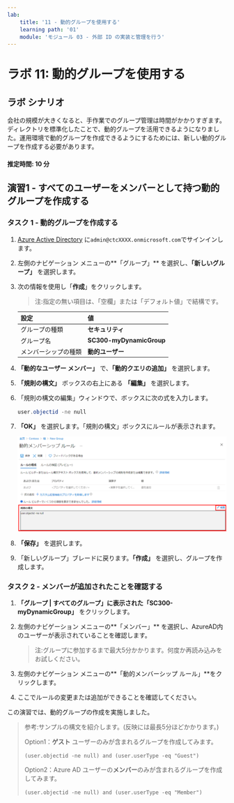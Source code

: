 ```yaml
---
lab:
    title: '11 - 動的グループを使用する'
    learning path: '01'
    module: 'モジュール 03 - 外部 ID の実装と管理を行う'
---
```


# ラボ 11: 動的グループを使用する

## ラボ シナリオ

会社の規模が大きくなると、手作業でのグループ管理は時間がかかりすぎます。ディレクトリを標準化したことで、動的グループを活用できるようになりました。運用環境で動的グループを作成できるようにするためには、新しい動的グループを作成する必要があります。

#### 推定時間: 10 分

## 演習1 - すべてのユーザーをメンバーとして持つ動的グループを作成する

### タスク 1 - 動的グループを作成する

1. [Azure Active Directory]( https://portal.azure.com/#blade/Microsoft_AAD_IAM/ActiveDirectoryMenuBlade/Overview) に`admin@ctcXXXX.onmicrosoft.com`でサインインします。

2. 左側のナビゲーション メニューの**「グループ」** を選択し、**「新しいグループ」** を選択します。

3. 次の情報を使用し「**作成**」をクリックします。

    > 注:指定の無い項目は、「空欄」または「デフォルト値」で結構です。

    | **設定**             | **値**                   |
    | :------------------- | :----------------------- |
    | グループの種類       | **セキュリティ**         |
    | グループ名           | **SC300-myDynamicGroup** |
    | メンバーシップの種類 | **動的ユーザー**         |

7. **「動的なユーザー メンバー」** で、**「動的クエリの追加」** を選択します。

8. **「規則の構文」** ボックスの右上にある **「編集」** を選択します。

9. 「規則の構文の編集」ウィンドウで、ボックスに次の式を入力します。

    ```powershell
    user.objectid -ne null
    ```

10. **「OK」** を選択します。「規則の構文」ボックスにルールが表示されます。

    ![規則の構文が強調表示されている「動的メンバーシップ ルール」ブレードを表示する画面イメージ](./media/lp1-mod3-dynamic-group-membership-rule.png)

8. **「保存」** を選択します。

9. 「新しいグループ」ブレードに戻ります。**「作成」** を選択し、グループを作成します。

    

### タスク 2 - メンバーが追加されたことを確認する

1. **「グループ | すべてのグループ」**に表示された**「SC300-myDynamicGroup」** をクリックします。

2. 左側のナビゲーション メニューの**「メンバー」** を選択し、AzureAD内のユーザーが表示されていることを確認します。

   > 注:グループに参加するまで最大5分かかります。何度か再読み込みをお試しください。

3. 左側のナビゲーション メニューの**「動的メンバーシップ ルール」**をクリックします。

4. ここでルールの変更または追加ができることを確認してください。

   

この演習では、動的グループの作成を実施しました。

> 参考:サンプルの構文を紹介します。(反映には最長5分ほどかかります。)
>
> Option1：**ゲスト** ユーザーのみが含まれるグループを作成してみます。
>
> ```
> (user.objectid -ne null) and (user.userType -eq "Guest")
> ```
>
> Option2：Azure AD ユーザーの**メンバー**のみが含まれるグループを作成してみます。
>
> ```
> (user.objectid -ne null) and (user.userType -eq "Member")
> ```

